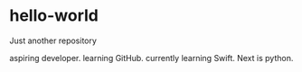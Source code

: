 # hello-world
Just another repository

aspiring developer. learning GitHub.
currently learning Swift.
Next is python.
